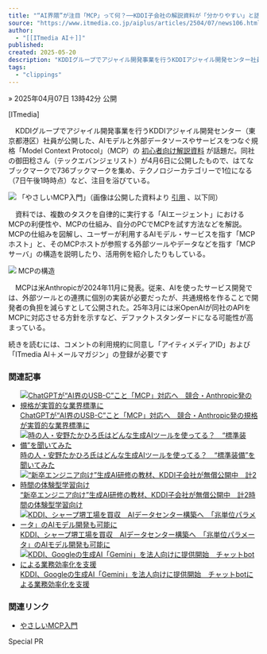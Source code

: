 ```yaml
---
title: "“AI界隈”が注目「MCP」って何？──KDDI子会社の解説資料が「分かりやすい」と話題"
source: "https://www.itmedia.co.jp/aiplus/articles/2504/07/news106.html"
author:
  - "[[ITmedia AI＋]]"
published:
created: 2025-05-20
description: "KDDIグループでアジャイル開発事業を行うKDDIアジャイル開発センター社員が公開した、AIモデルと外部データソースやサービスをつなぐ規格「Model Context Protocol」（MCP）の初心者向け解説資料が話題だ。"
tags:
  - "clippings"
---
```

» 2025年04月07日 13時42分 公開

\[ITmedia\]

　KDDIグループでアジャイル開発事業を行うKDDIアジャイル開発センター（東京都港区）社員が公開した、AIモデルと外部データソースやサービスをつなぐ規格「Model Context Protocol」（MCP）の [初心者向け解説資料](https://speakerdeck.com/minorun365/yasasiimcpru-men) が話題だ。同社の御田稔さん（テックエバンジェリスト）が4月6日に公開したもので、はてなブックマークで736ブックマークを集め、テクノロジーカテゴリーで1位になる（7日午後1時時点）など、注目を浴びている。

[![](https://image.itmedia.co.jp/aiplus/articles/2504/07/ts1648348_202504071_1_w490.jpg)](https://image.itmedia.co.jp/l/im/aiplus/articles/2504/07/l_ts1648348_202504071_1_w490.jpg) 「やさしいMCP入門」（画像は公開した資料より [引用](https://speakerdeck.com/minorun365/yasasiimcpru-men) 、以下同）

　資料では、複数のタスクを自律的に実行する「AIエージェント」におけるMCPの利便性や、MCPの仕組み、自分のPCでMCPを試す方法などを解説。MCPの仕組みを図解し、ユーザーが利用するAIモデル・サービスを指す「MCPホスト」と、そのMCPホストが参照する外部ツールやデータなどを指す「MCPサーバ」の構造を説明したり、活用例を紹介したりもしている。

[![](https://image.itmedia.co.jp/aiplus/articles/2504/07/ts1648348_202504071_2_w490.jpg)](https://image.itmedia.co.jp/l/im/aiplus/articles/2504/07/l_ts1648348_202504071_2_w490.jpg) MCPの構造

　MCPは米Anthropicが2024年11月に発表。従来、AIを使ったサービス開発では、外部ツールとの連携に個別の実装が必要だったが、共通規格を作ることで開発者の負担を減らすとして公開された。25年3月には米OpenAIが同社のAPIをMCPに対応させる方針を示すなど、デファクトスタンダードになる可能性が高まっている。

続きを読むには、コメントの利用規約に同意し「アイティメディアID」および「ITmedia AI＋メールマガジン」の登録が必要です

### 関連記事

- [![ChatGPTが“AI界のUSB-C”こと「MCP」対応へ　競合・Anthropic発の規格が実質的な業界標準に](https://image.itmedia.co.jp/aiplus/articles/2503/27/news174.png) ChatGPTが“AI界のUSB-C”こと「MCP」対応へ　競合・Anthropic発の規格が実質的な業界標準に](https://www.itmedia.co.jp/aiplus/articles/2503/27/news174.html)
- [![時の人・安野たかひろ氏はどんな生成AIツールを使ってる？　“標準装備”を聞いてみた](https://image.itmedia.co.jp/aiplus/articles/2501/24/news049.png) 時の人・安野たかひろ氏はどんな生成AIツールを使ってる？　“標準装備”を聞いてみた](https://www.itmedia.co.jp/aiplus/articles/2501/24/news049.html)
- [![“新卒エンジニア向け”生成AI研修の教材、KDDI子会社が無償公開中　計2時間の体験型学習向け](https://image.itmedia.co.jp/aiplus/articles/2407/31/news103.jpg) “新卒エンジニア向け”生成AI研修の教材、KDDI子会社が無償公開中　計2時間の体験型学習向け](https://www.itmedia.co.jp/aiplus/articles/2407/31/news103.html)
- [![KDDI、シャープ堺工場を買収　AIデータセンター構築へ　「兆単位パラメータ」のAIモデル開発も可能に](https://image.itmedia.co.jp/aiplus/articles/2504/04/news126.jpg) KDDI、シャープ堺工場を買収　AIデータセンター構築へ　「兆単位パラメータ」のAIモデル開発も可能に](https://www.itmedia.co.jp/aiplus/articles/2504/04/news126.html)
- [![KDDI、Googleの生成AI「Gemini」を法人向けに提供開始　チャットbotによる業務効率化を支援](https://image.itmedia.co.jp/aiplus/articles/2410/07/news160.jpg) KDDI、Googleの生成AI「Gemini」を法人向けに提供開始　チャットbotによる業務効率化を支援](https://www.itmedia.co.jp/aiplus/articles/2410/07/news160.html)

### 関連リンク

- [やさしいMCP入門](https://speakerdeck.com/minorun365/yasasiimcpru-men)

Special PR